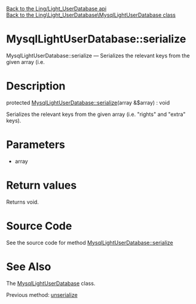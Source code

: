 [Back to the Ling/Light_UserDatabase api](https://github.com/lingtalfi/Light_UserDatabase/blob/master/doc/api/Ling/Light_UserDatabase.md)<br>
[Back to the Ling\Light_UserDatabase\MysqlLightUserDatabase class](https://github.com/lingtalfi/Light_UserDatabase/blob/master/doc/api/Ling/Light_UserDatabase/MysqlLightUserDatabase.md)


MysqlLightUserDatabase::serialize
================



MysqlLightUserDatabase::serialize — Serializes the relevant keys from the given array (i.e.




Description
================


protected [MysqlLightUserDatabase::serialize](https://github.com/lingtalfi/Light_UserDatabase/blob/master/doc/api/Ling/Light_UserDatabase/MysqlLightUserDatabase/serialize.md)(array &$array) : void




Serializes the relevant keys from the given array (i.e. "rights" and "extra" keys).




Parameters
================


- array

    


Return values
================

Returns void.








Source Code
===========
See the source code for method [MysqlLightUserDatabase::serialize](https://github.com/lingtalfi/Light_UserDatabase/blob/master/MysqlLightUserDatabase.php#L247-L250)


See Also
================

The [MysqlLightUserDatabase](https://github.com/lingtalfi/Light_UserDatabase/blob/master/doc/api/Ling/Light_UserDatabase/MysqlLightUserDatabase.md) class.

Previous method: [unserialize](https://github.com/lingtalfi/Light_UserDatabase/blob/master/doc/api/Ling/Light_UserDatabase/MysqlLightUserDatabase/unserialize.md)<br>

